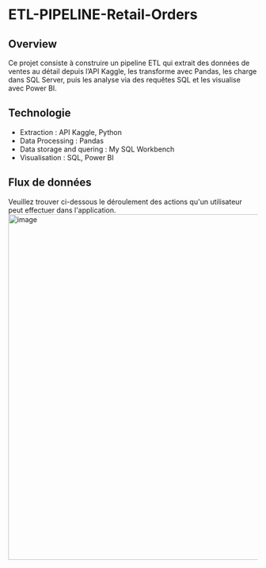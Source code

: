 # ETL-PIPELINE-Retail-Orders
## Overview
Ce projet consiste à construire un pipeline ETL qui extrait des données de ventes au détail depuis l’API Kaggle, les transforme avec Pandas, les charge dans SQL Server, puis les analyse via des requêtes SQL et les visualise avec Power BI.


## Technologie
- Extraction : API Kaggle, Python
- Data Processing : Pandas
- Data storage and quering : My SQL Workbench
- Visualisation : SQL, Power BI

## Flux de données 
Veuillez trouver ci-dessous le déroulement des actions qu'un utilisateur peut effectuer dans l'application.
<img width="697" alt="image" src="https://github.com/user-attachments/assets/cab9a0e0-ab55-4e51-8c30-81d400e04e18" />









